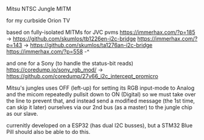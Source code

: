 Mitsu NTSC Jungle MITM

for my curbside Orion TV

based on fully-isolated MITMs for JVC pvms
https://immerhax.com/?p=185 -> https://github.com/skumlos/tb1226en-i2c-bridge
https://immerhax.com/?p=143 -> https://github.com/skumlos/ta1276an-i2c-bridge
https://immerhax.com/?p=558 -^

and one for a Sony (to handle the status-bit reads)
https://coredump.io/sony_rgb_mod/ -> https://github.com/coredump/27v66_i2c_intercept_promicro

Mitsu's jungles uses OFF (left-up) for setting its RGB input-mode to Analog and the micom repeatedly pullsit down to ON (Digital) so we must take over the line to prevent that,
and instead send a modified message (the 1st time, can skip it later) ourselves via our 2nd bus (as a master) to the jungle chip as our slave.


currenitly developed on a ESP32 (has dual I2C busses), but a STM32 Blue Pill should also be able to do this.